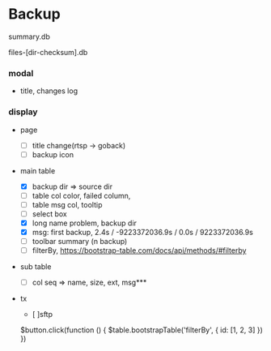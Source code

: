 # Backup

summary.db

files-[dir-checksum].db


### modal
	
- title, changes log
	
### display

- page
    - [ ] title change(rtsp -> goback)
    - [ ] backup icon

- main table
    - [x] backup dir => source dir
    - [ ] table col color, failed column,
    - [ ] table msg col, tooltip
    - [ ] select box
    - [x] long name problem, backup dir
    - [x] msg: first backup, 2.4s / -9223372036.9s / 0.0s / 9223372036.9s
    - [ ] toolbar summary (n backup)
    - [ ] filterBy, https://bootstrap-table.com/docs/api/methods/#filterby
    
- sub table
    - [ ] col seq => name, size, ext, msg***

- tx

    - [ ]sftp
    
    
    $button.click(function () {
        $table.bootstrapTable('filterBy', {
            id: [1, 2, 3]
        })
    })
    
